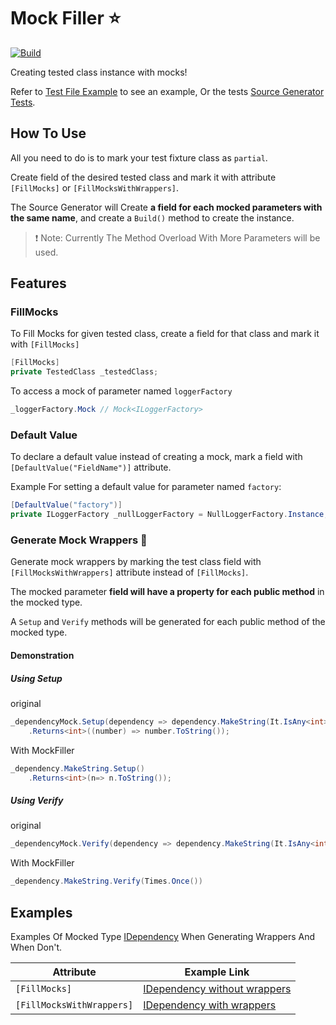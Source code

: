 # Mock Filler :star:
[![Build](https://github.com/YarinOmesi/MockFiller/actions/workflows/CI.yml/badge.svg)](https://github.com/YarinOmesi/MockFiller/actions/workflows/CI.yml)

Creating tested class instance with mocks!

Refer to [Test File Example](./Sample.Tests/Test.cs) to see an example,
Or the tests [Source Generator Tests](./TestsHelper.SourceGenerator.Tests/MockFillerSourceGeneratorTests.cs).

## How To Use

All you need to do is to mark your test fixture class as `partial`.

Create field of the desired tested class and mark it with attribute `[FillMocks]` or `[FillMocksWithWrappers]`.

The Source Generator will Create **a field for each mocked parameters with the same name**, and create a `Build()` method to create the instance. 

> :exclamation: Note: Currently The Method Overload With More Parameters will be used.

## Features

### FillMocks

To Fill Mocks for given tested class, create a field for that class and mark it with `[FillMocks]`
```csharp
[FillMocks]
private TestedClass _testedClass;
```

To access a mock of parameter named `loggerFactory`
```csharp
_loggerFactory.Mock // Mock<ILoggerFactory>
```

### Default Value

To declare a default value instead of creating a mock, mark a field with `[DefaultValue("FieldName")]` attribute.

Example For setting a default value for parameter named `factory`:
```csharp
[DefaultValue("factory")]
private ILoggerFactory _nullLoggerFactory = NullLoggerFactory.Instance;
```

### Generate Mock Wrappers :crystal_ball:

Generate mock wrappers by marking the test class field with `[FillMocksWithWrappers]` attribute instead of `[FillMocks]`.

The mocked parameter **field will have a property for each public method** in the mocked type. 

A `Setup` and `Verify` methods will be generated for each public method of the mocked type.

#### Demonstration

##### Using Setup
original
```csharp
_dependencyMock.Setup(dependency => dependency.MakeString(It.IsAny<int>()))
    .Returns<int>((number) => number.ToString());
```
With MockFiller
```csharp
_dependency.MakeString.Setup()
    .Returns<int>(n=> n.ToString());
```

##### Using Verify
original
```csharp
_dependencyMock.Verify(dependency => dependency.MakeString(It.IsAny<int>()), Times.Once)
```
With MockFiller
```csharp
_dependency.MakeString.Verify(Times.Once())
```

## Examples
Examples Of Mocked Type [IDependency](./TestsHelper.SourceGenerator.Tests/Sources/IDependency.cs)
When Generating Wrappers And When Don't.

| Attribute                 | Example Link                                                                                                           |
|---------------------------|------------------------------------------------------------------------------------------------------------------------|
| `[FillMocks]`             | [IDependency without wrappers](./TestsHelper.SourceGenerator.Tests/Sources/Wrapper.IDependency.generated.cs)           |
| `[FillMocksWithWrappers]` | [IDependency with wrappers](./TestsHelper.SourceGenerator.Tests/Sources/Wrapper.IDependency.WithWrappers.generated.cs) |